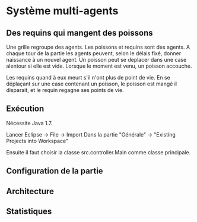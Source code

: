 # Système multi-agents

## Des requins qui mangent des poissons

Une grille regroupe des agents. Les poissons et requins sont des agents.
A chaque tour de la partie les agents peuvent, selon le délais fixé, donner naissance à un nouvel agent.
Un poisson peut se deplacer dans une case alentour si elle est vide.
Lorsque le moment est venu, un poisson accouche.

Les requins quand à eux meurt s'il n'ont plus de point de vie.
En se déplaçant sur une case contenant un poisson, le poisson est mangé il disparait, et le requin regagne ses points de vie.

## Exécution

Nécessite Java 1.7.

Lancer Eclipse -> File -> Import
Dans la partie "Générale" -> "Existing Projects into Workspace"

Ensuite il faut choisir la classe src.controller.Main comme classe principale.

## Configuration de la partie

## Architecture

## Statistiques
